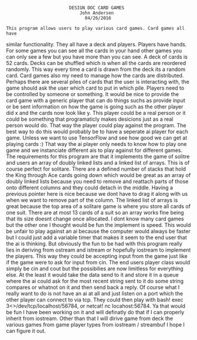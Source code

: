 
                            DESIGN DOC CARD GAMES
                                John Andersen
                                  04/26/2016

    This program allows users to play various card games. Card games all have
similar functionality. They all have a deck and players. Players have hands.
For some games you can see all the cards in your hand other games you can only
see a few but you have more than you can see. A deck of cards is 52 cards.
Decks can be shuffled which is when all the cards are reordered randomly. This
way every time a card is drawn from the deck its a random card. Card games also
my need to manage how the cards are distributed. Perhaps there are several
piles of cards that the user is interacting with, the game should ask the user
which card to put in which pile. Players need to be controlled by someone or
something. It would be nice to provide the card game with a generic player that
can do things suchs as provide input or be sent information on how the game is
going such as the other player did x and the cards now look like y. This player
could be a real person or it could be something that programaticly makes
desicions just as a real person would do. That way the player could play
against the program. The best way to do this would probably be to have a
seperate ai player for each game. Unless we want to use TensorFlow and see how
good we can get at playing cards :) That way the ai player only needs to know
how to play one game and we instanciate different ais to play against for
different games.
    The requirements for this program are that it implements the game of
solitre and users an array of doubly linked lists and a linked list of arrays.
This is of course perfect for solitare. There are a defined number of stacks
that hold the King through Ace cards going down which would be great as an
array of doubly linked lists because you need to remove and reattach parts of
those onto different columns and they could detach in the middle. Having a
previous pointer here is nice because we dont have to drag it along with us
when we want to remove part of the column. The linked list of arrays is great
because the top area of a solitare game is where you store all cards of one
suit. There are at most 13 cards of a suit so an array works fine being that
its size doesnt change once allocated.
    I dont know many card games but the other one I thought would be fun the
implement is speed. This would be unfair to play against an ai because the
computer would always be faster but I could just add a variable timer that
makes it seem to the end user that the ai is thinking. But obviously the fun to
be had with this program really lies in deriving from ostream and istream or
hopefully iostream to implement the players. This way they could be accepting
input from the game just like if the game were to ask for input from cin. The
end users player class would simply be cin and cout but the possibilies are now
limitless for everything else. At the least it would take the data send to it
and store it in a queue where the ai could ask for the most recent string sent
to it do some string compares or whatnot on it and then send back a reply. Of
course what I really want to do is not have an ai at all and just listen on a
port which the other player can connect to via tcp. They could then play with
bash! exec 3<>/dev/tcp/localhost/56784, or netcat! nc locahost:56784. Ya that
would be fun I have been working on it and will definatly do that if I can
properly inherit from iostream. Other than that I will dirive game from deck
the various games from game player types from iostream / streambuf I hope I can
figure it out.
